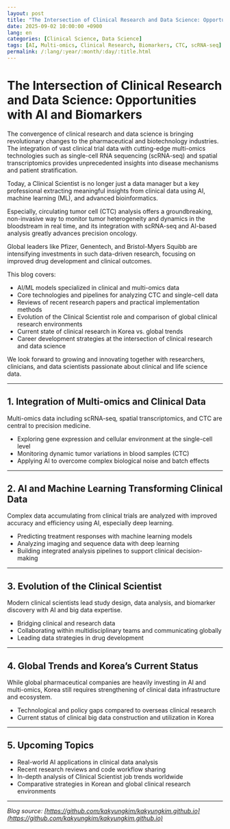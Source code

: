 ```yaml
---
layout: post
title: "The Intersection of Clinical Research and Data Science: Opportunities with AI and Biomarkers"
date: 2025-09-02 10:00:00 +0900
lang: en
categories: [Clinical Science, Data Science]
tags: [AI, Multi-omics, Clinical Research, Biomarkers, CTC, scRNA-seq]
permalink: /:lang/:year/:month/:day/:title.html
---
```


# The Intersection of Clinical Research and Data Science: Opportunities with AI and Biomarkers

The convergence of clinical research and data science is bringing revolutionary changes to the pharmaceutical and biotechnology industries. The integration of vast clinical trial data with cutting-edge multi-omics technologies such as single-cell RNA sequencing (scRNA-seq) and spatial transcriptomics provides unprecedented insights into disease mechanisms and patient stratification.

Today, a Clinical Scientist is no longer just a data manager but a key professional extracting meaningful insights from clinical data using AI, machine learning (ML), and advanced bioinformatics.

Especially, circulating tumor cell (CTC) analysis offers a groundbreaking, non-invasive way to monitor tumor heterogeneity and dynamics in the bloodstream in real time, and its integration with scRNA-seq and AI-based analysis greatly advances precision oncology.

Global leaders like Pfizer, Genentech, and Bristol-Myers Squibb are intensifying investments in such data-driven research, focusing on improved drug development and clinical outcomes.

This blog covers:
- AI/ML models specialized in clinical and multi-omics data  
- Core technologies and pipelines for analyzing CTC and single-cell data  
- Reviews of recent research papers and practical implementation methods  
- Evolution of the Clinical Scientist role and comparison of global clinical research environments  
- Current state of clinical research in Korea vs. global trends  
- Career development strategies at the intersection of clinical research and data science

We look forward to growing and innovating together with researchers, clinicians, and data scientists passionate about clinical and life science data.

---

## 1. Integration of Multi-omics and Clinical Data

Multi-omics data including scRNA-seq, spatial transcriptomics, and CTC are central to precision medicine.  
- Exploring gene expression and cellular environment at the single-cell level  
- Monitoring dynamic tumor variations in blood samples (CTC)  
- Applying AI to overcome complex biological noise and batch effects

---

## 2. AI and Machine Learning Transforming Clinical Data

Complex data accumulating from clinical trials are analyzed with improved accuracy and efficiency using AI, especially deep learning.  
- Predicting treatment responses with machine learning models  
- Analyzing imaging and sequence data with deep learning  
- Building integrated analysis pipelines to support clinical decision-making

---

## 3. Evolution of the Clinical Scientist

Modern clinical scientists lead study design, data analysis, and biomarker discovery with AI and big data expertise.  
- Bridging clinical and research data  
- Collaborating within multidisciplinary teams and communicating globally  
- Leading data strategies in drug development

---

## 4. Global Trends and Korea’s Current Status

While global pharmaceutical companies are heavily investing in AI and multi-omics, Korea still requires strengthening of clinical data infrastructure and ecosystem.  
- Technological and policy gaps compared to overseas clinical research  
- Current status of clinical big data construction and utilization in Korea

---

## 5. Upcoming Topics

- Real-world AI applications in clinical data analysis  
- Recent research reviews and code workflow sharing  
- In-depth analysis of Clinical Scientist job trends worldwide  
- Comparative strategies in Korean and global clinical research environments

---

*Blog source: [https://github.com/kakyungkim/kakyungkim.github.io](https://github.com/kakyungkim/kakyungkim.github.io)*

